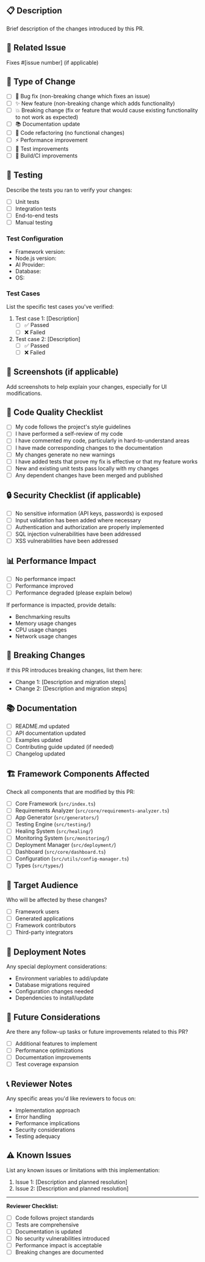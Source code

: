 ## 📋 Description
Brief description of the changes introduced by this PR.

## 🔗 Related Issue
Fixes #[issue number] (if applicable)

## 🎯 Type of Change
- [ ] 🐛 Bug fix (non-breaking change which fixes an issue)
- [ ] ✨ New feature (non-breaking change which adds functionality)
- [ ] 💥 Breaking change (fix or feature that would cause existing functionality to not work as expected)
- [ ] 📚 Documentation update
- [ ] 🧹 Code refactoring (no functional changes)
- [ ] ⚡ Performance improvement
- [ ] 🧪 Test improvements
- [ ] 🔧 Build/CI improvements

## 🧪 Testing
Describe the tests you ran to verify your changes:

- [ ] Unit tests
- [ ] Integration tests
- [ ] End-to-end tests
- [ ] Manual testing

### Test Configuration
- Framework version: 
- Node.js version: 
- AI Provider: 
- Database: 
- OS: 

### Test Cases
List the specific test cases you've verified:

1. Test case 1: [Description]
   - [ ] ✅ Passed
   - [ ] ❌ Failed
   
2. Test case 2: [Description]
   - [ ] ✅ Passed
   - [ ] ❌ Failed

## 📸 Screenshots (if applicable)
Add screenshots to help explain your changes, especially for UI modifications.

## 📝 Code Quality Checklist
- [ ] My code follows the project's style guidelines
- [ ] I have performed a self-review of my code
- [ ] I have commented my code, particularly in hard-to-understand areas
- [ ] I have made corresponding changes to the documentation
- [ ] My changes generate no new warnings
- [ ] I have added tests that prove my fix is effective or that my feature works
- [ ] New and existing unit tests pass locally with my changes
- [ ] Any dependent changes have been merged and published

## 🔒 Security Checklist (if applicable)
- [ ] No sensitive information (API keys, passwords) is exposed
- [ ] Input validation has been added where necessary
- [ ] Authentication and authorization are properly implemented
- [ ] SQL injection vulnerabilities have been addressed
- [ ] XSS vulnerabilities have been addressed

## 📊 Performance Impact
- [ ] No performance impact
- [ ] Performance improved
- [ ] Performance degraded (please explain below)

If performance is impacted, provide details:
- Benchmarking results
- Memory usage changes
- CPU usage changes
- Network usage changes

## 🔄 Breaking Changes
If this PR introduces breaking changes, list them here:

- Change 1: [Description and migration steps]
- Change 2: [Description and migration steps]

## 📚 Documentation
- [ ] README.md updated
- [ ] API documentation updated
- [ ] Examples updated
- [ ] Contributing guide updated (if needed)
- [ ] Changelog updated

## 🏗️ Framework Components Affected
Check all components that are modified by this PR:

- [ ] Core Framework (`src/index.ts`)
- [ ] Requirements Analyzer (`src/core/requirements-analyzer.ts`)
- [ ] App Generator (`src/generators/`)
- [ ] Testing Engine (`src/testing/`)
- [ ] Healing System (`src/healing/`)
- [ ] Monitoring System (`src/monitoring/`)
- [ ] Deployment Manager (`src/deployment/`)
- [ ] Dashboard (`src/core/dashboard.ts`)
- [ ] Configuration (`src/utils/config-manager.ts`)
- [ ] Types (`src/types/`)

## 🎯 Target Audience
Who will be affected by these changes?

- [ ] Framework users
- [ ] Generated applications
- [ ] Framework contributors
- [ ] Third-party integrators

## 🚀 Deployment Notes
Any special deployment considerations:

- Environment variables to add/update
- Database migrations required
- Configuration changes needed
- Dependencies to install/update

## 🔮 Future Considerations
Are there any follow-up tasks or future improvements related to this PR?

- [ ] Additional features to implement
- [ ] Performance optimizations
- [ ] Documentation improvements
- [ ] Test coverage expansion

## 📞 Reviewer Notes
Any specific areas you'd like reviewers to focus on:

- Implementation approach
- Error handling
- Performance implications
- Security considerations
- Testing adequacy

## ⚠️ Known Issues
List any known issues or limitations with this implementation:

1. Issue 1: [Description and planned resolution]
2. Issue 2: [Description and planned resolution]

---

**Reviewer Checklist:**
- [ ] Code follows project standards
- [ ] Tests are comprehensive
- [ ] Documentation is updated
- [ ] No security vulnerabilities introduced
- [ ] Performance impact is acceptable
- [ ] Breaking changes are documented